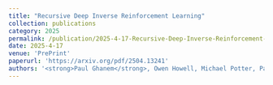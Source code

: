 ```yaml
---
title: "Recursive Deep Inverse Reinforcement Learning"
collection: publications
category: 2025
permalink: /publication/2025-4-17-Recursive-Deep-Inverse-Reinforcement-Learning
date: 2025-4-17
venue: 'PrePrint'
paperurl: 'https://arxiv.org/pdf/2504.13241'
authors: '<strong>Paul Ghanem</strong>, Owen Howell, Michael Potter, Pau Closas, Alireza Ramezani, Deniz Erdogmus, Tales Imbiriba'
---
```


